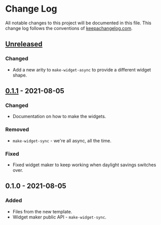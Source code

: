 # Change Log
All notable changes to this project will be documented in this file. This change log follows the conventions of [keepachangelog.com](http://keepachangelog.com/).

## [Unreleased]
### Changed
- Add a new arity to `make-widget-async` to provide a different widget shape.

## [0.1.1] - 2021-08-05
### Changed
- Documentation on how to make the widgets.

### Removed
- `make-widget-sync` - we're all async, all the time.

### Fixed
- Fixed widget maker to keep working when daylight savings switches over.

## 0.1.0 - 2021-08-05
### Added
- Files from the new template.
- Widget maker public API - `make-widget-sync`.

[Unreleased]: https://github.com/wildwestrom/accounting-app/compare/0.1.1...HEAD
[0.1.1]: https://github.com/wildwestrom/accounting-app/compare/0.1.0...0.1.1
